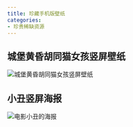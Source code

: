 ```yaml
---
title: 珍藏手机版壁纸
categories:
- 珍贵稀缺资源
---
```


## 城堡黄昏胡同猫女孩竖屏壁纸


![城堡黄昏胡同猫女孩竖屏壁纸](https://cdn.fangyuanxiaozhan.com/assets/16942338260740ANrWPNw.jpeg)





## 小丑竖屏海报



![电影小丑的海报](https://cdn.fangyuanxiaozhan.com/assets/1694233831292ZXXDTbwM.jpeg)